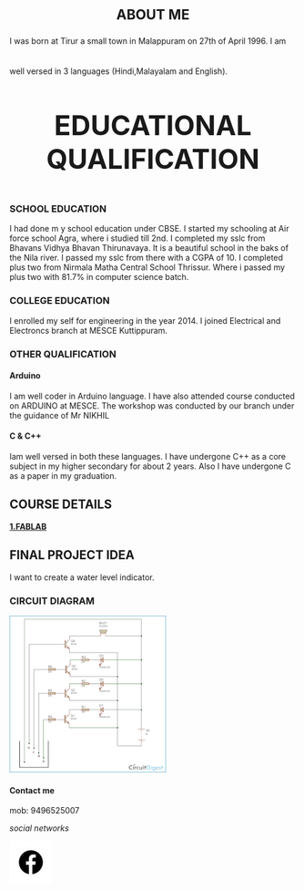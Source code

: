 <p align= "center">
<font size="+2"> 
<b> ABOUT ME </b>
</p>
</font>
 I was born at Tirur a small town in Malappuram on 27th of April 1996. I am well versed in 3 languages (Hindi,Malayalam and English).
<font size="+5">
<p align= "center">
<b> EDUCATIONAL QUALIFICATION </b>
</p></font>
  
  
### SCHOOL EDUCATION 
 I had done m y school education under CBSE.
 I started my schooling at Air force school Agra, where i studied till 2nd. I completed my sslc from Bhavans Vidhya Bhavan Thirunavaya. It is a beautiful school in the baks of the Nila river. I passed my sslc from  there with a CGPA of 10. I completed plus two from Nirmala Matha Central School Thrissur. Where i passed my plus two with 81.7% in computer science batch. 
 
 

### COLLEGE EDUCATION
 I enrolled my self for engineering in the year 2014. I joined Electrical and Electroncs branch at MESCE Kuttippuram.



### OTHER QUALIFICATION


#### Arduino
I am well coder in Arduino language. I have also attended course conducted on ARDUINO at MESCE. The workshop was conducted by our branch under the guidance of Mr NIKHIL 


#### C & C++ 
Iam well versed in both these languages. I have undergone C++ as a core subject in my higher secondary for about 2 years. Also I have undergone C as a paper in my graduation.


## COURSE DETAILS

[<b>1.FABLAB </b>](https://arjunhari2704.github.io/FABLAB/)
 



## FINAL PROJECT IDEA
I want to create a water level indicator.
### CIRCUIT DIAGRAM
![Image](https://raw.githubusercontent.com/arjunhari2704/arjunhari2704.github.io/master/Webp.net-resizeimage.gif) 


#### Contact me

mob: 9496525007

_social networks_

[![Image](https://raw.githubusercontent.com/arjunhari2704/arjunhari2704.github.io/master/output_QRYgjn.gif)](https://www.facebook.com/arjun.hari.395)    


